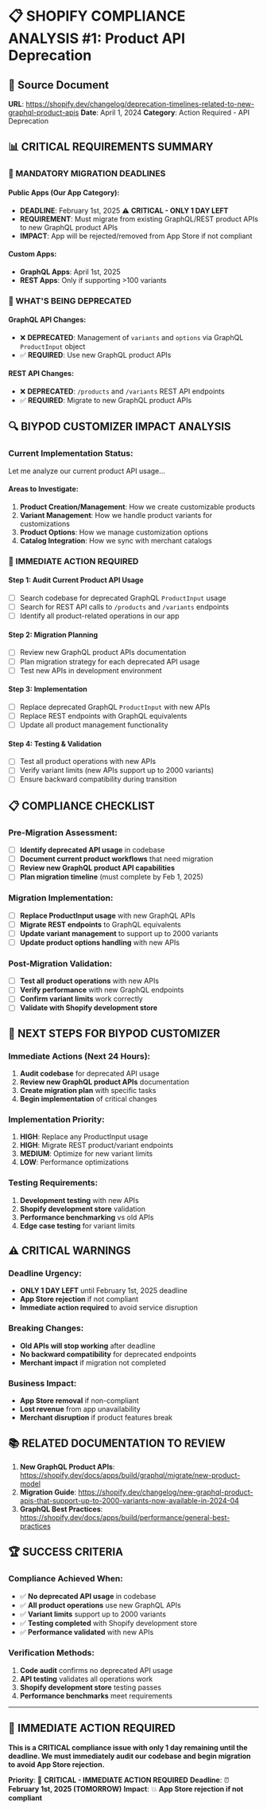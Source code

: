 # 📋 **SHOPIFY COMPLIANCE ANALYSIS #1: Product API Deprecation**

## 🔗 **Source Document**
**URL**: https://shopify.dev/changelog/deprecation-timelines-related-to-new-graphql-product-apis
**Date**: April 1, 2024
**Category**: Action Required - API Deprecation

## 📊 **CRITICAL REQUIREMENTS SUMMARY**

### **🚨 MANDATORY MIGRATION DEADLINES**

#### **Public Apps (Our App Category):**
- **DEADLINE**: February 1st, 2025 ⚠️ **CRITICAL - ONLY 1 DAY LEFT**
- **REQUIREMENT**: Must migrate from existing GraphQL/REST product APIs to new GraphQL product APIs
- **IMPACT**: App will be rejected/removed from App Store if not compliant

#### **Custom Apps:**
- **GraphQL Apps**: April 1st, 2025
- **REST Apps**: Only if supporting >100 variants

### **🎯 WHAT'S BEING DEPRECATED**

#### **GraphQL API Changes:**
- ❌ **DEPRECATED**: Management of `variants` and `options` via GraphQL `ProductInput` object
- ✅ **REQUIRED**: Use new GraphQL product APIs

#### **REST API Changes:**
- ❌ **DEPRECATED**: `/products` and `/variants` REST API endpoints
- ✅ **REQUIRED**: Migrate to new GraphQL product APIs

## 🔍 **BIYPOD CUSTOMIZER IMPACT ANALYSIS**

### **Current Implementation Status:**
Let me analyze our current product API usage...

#### **Areas to Investigate:**
1. **Product Creation/Management**: How we create customizable products
2. **Variant Management**: How we handle product variants for customizations
3. **Product Options**: How we manage customization options
4. **Catalog Integration**: How we sync with merchant catalogs

### **🚨 IMMEDIATE ACTION REQUIRED**

#### **Step 1: Audit Current Product API Usage**
- [ ] Search codebase for deprecated GraphQL `ProductInput` usage
- [ ] Search for REST API calls to `/products` and `/variants` endpoints
- [ ] Identify all product-related operations in our app

#### **Step 2: Migration Planning**
- [ ] Review new GraphQL product APIs documentation
- [ ] Plan migration strategy for each deprecated API usage
- [ ] Test new APIs in development environment

#### **Step 3: Implementation**
- [ ] Replace deprecated GraphQL `ProductInput` with new APIs
- [ ] Replace REST endpoints with GraphQL equivalents
- [ ] Update all product management functionality

#### **Step 4: Testing & Validation**
- [ ] Test all product operations with new APIs
- [ ] Verify variant limits (new APIs support up to 2000 variants)
- [ ] Ensure backward compatibility during transition

## 📋 **COMPLIANCE CHECKLIST**

### **Pre-Migration Assessment:**
- [ ] **Identify deprecated API usage** in codebase
- [ ] **Document current product workflows** that need migration
- [ ] **Review new GraphQL product API capabilities**
- [ ] **Plan migration timeline** (must complete by Feb 1, 2025)

### **Migration Implementation:**
- [ ] **Replace ProductInput usage** with new GraphQL APIs
- [ ] **Migrate REST endpoints** to GraphQL equivalents
- [ ] **Update variant management** to support up to 2000 variants
- [ ] **Update product options handling** with new APIs

### **Post-Migration Validation:**
- [ ] **Test all product operations** with new APIs
- [ ] **Verify performance** with new GraphQL endpoints
- [ ] **Confirm variant limits** work correctly
- [ ] **Validate with Shopify development store**

## 🎯 **NEXT STEPS FOR BIYPOD CUSTOMIZER**

### **Immediate Actions (Next 24 Hours):**
1. **Audit codebase** for deprecated API usage
2. **Review new GraphQL product APIs** documentation
3. **Create migration plan** with specific tasks
4. **Begin implementation** of critical changes

### **Implementation Priority:**
1. **HIGH**: Replace any ProductInput usage
2. **HIGH**: Migrate REST product/variant endpoints
3. **MEDIUM**: Optimize for new variant limits
4. **LOW**: Performance optimizations

### **Testing Requirements:**
1. **Development testing** with new APIs
2. **Shopify development store** validation
3. **Performance benchmarking** vs old APIs
4. **Edge case testing** for variant limits

## ⚠️ **CRITICAL WARNINGS**

### **Deadline Urgency:**
- **ONLY 1 DAY LEFT** until February 1st, 2025 deadline
- **App Store rejection** if not compliant
- **Immediate action required** to avoid service disruption

### **Breaking Changes:**
- **Old APIs will stop working** after deadline
- **No backward compatibility** for deprecated endpoints
- **Merchant impact** if migration not completed

### **Business Impact:**
- **App Store removal** if non-compliant
- **Lost revenue** from app unavailability
- **Merchant disruption** if product features break

## 📚 **RELATED DOCUMENTATION TO REVIEW**

1. **New GraphQL Product APIs**: https://shopify.dev/docs/apps/build/graphql/migrate/new-product-model
2. **Migration Guide**: https://shopify.dev/changelog/new-graphql-product-apis-that-support-up-to-2000-variants-now-available-in-2024-04
3. **GraphQL Best Practices**: https://shopify.dev/docs/apps/build/performance/general-best-practices

## 🏆 **SUCCESS CRITERIA**

### **Compliance Achieved When:**
- ✅ **No deprecated API usage** in codebase
- ✅ **All product operations** use new GraphQL APIs
- ✅ **Variant limits** support up to 2000 variants
- ✅ **Testing completed** with Shopify development store
- ✅ **Performance validated** with new APIs

### **Verification Methods:**
1. **Code audit** confirms no deprecated API usage
2. **API testing** validates all operations work
3. **Shopify development store** testing passes
4. **Performance benchmarks** meet requirements

---

## 🚨 **IMMEDIATE ACTION REQUIRED**

**This is a CRITICAL compliance issue with only 1 day remaining until the deadline. We must immediately audit our codebase and begin migration to avoid App Store rejection.**

**Priority**: 🔴 **CRITICAL - IMMEDIATE ACTION REQUIRED**
**Deadline**: ⏰ **February 1st, 2025 (TOMORROW)**
**Impact**: 💥 **App Store rejection if not compliant**
